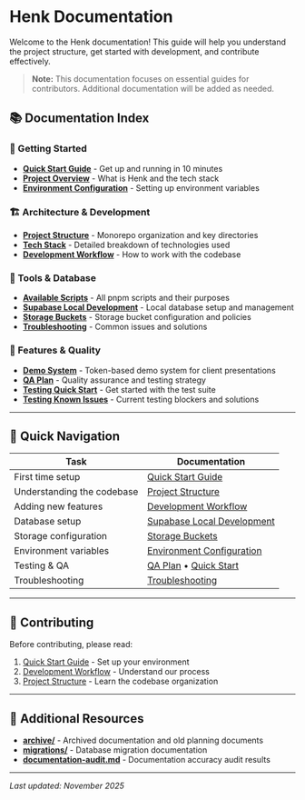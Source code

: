 # Henk Documentation

Welcome to the Henk documentation! This guide will help you understand the project structure, get started with development, and contribute effectively.

> **Note:** This documentation focuses on essential guides for contributors. Additional documentation will be added as needed.

## 📚 Documentation Index

### 🚀 Getting Started

- **[Quick Start Guide](./quick-start.md)** - Get up and running in 10 minutes
- **[Project Overview](./project-overview.md)** - What is Henk and the tech stack
- **[Environment Configuration](./environment.md)** - Setting up environment variables

### 🏗️ Architecture & Development

- **[Project Structure](./project-structure.md)** - Monorepo organization and key directories
- **[Tech Stack](./tech-stack.md)** - Detailed breakdown of technologies used
- **[Development Workflow](./development-workflow.md)** - How to work with the codebase

### 🔧 Tools & Database

- **[Available Scripts](./scripts.md)** - All pnpm scripts and their purposes
- **[Supabase Local Development](./supabase-local-development.md)** - Local database setup and management
- **[Storage Buckets](./storage-buckets.md)** - Storage bucket configuration and policies
- **[Troubleshooting](./troubleshooting.md)** - Common issues and solutions

### 🎯 Features & Quality

- **[Demo System](./demo-system.md)** - Token-based demo system for client presentations
- **[QA Plan](./qa-plan.md)** - Quality assurance and testing strategy
- **[Testing Quick Start](./testing-quickstart.md)** - Get started with the test suite
- **[Testing Known Issues](./testing-known-issues.md)** - Current testing blockers and solutions

---

## 🎯 Quick Navigation

| Task                       | Documentation                                                |
| -------------------------- | ------------------------------------------------------------ |
| First time setup           | [Quick Start Guide](./quick-start.md)                        |
| Understanding the codebase | [Project Structure](./project-structure.md)                  |
| Adding new features        | [Development Workflow](./development-workflow.md)            |
| Database setup             | [Supabase Local Development](./supabase-local-development.md)|
| Storage configuration      | [Storage Buckets](./storage-buckets.md)                      |
| Environment variables      | [Environment Configuration](./environment.md)                |
| Testing & QA               | [QA Plan](./qa-plan.md) • [Quick Start](./testing-quickstart.md) |
| Troubleshooting            | [Troubleshooting](./troubleshooting.md)                      |

---

## 🤝 Contributing

Before contributing, please read:

1. [Quick Start Guide](./quick-start.md) - Set up your environment
2. [Development Workflow](./development-workflow.md) - Understand our process
3. [Project Structure](./project-structure.md) - Learn the codebase organization

---

## 📁 Additional Resources

- **[archive/](./archive/)** - Archived documentation and old planning documents
- **[migrations/](./migrations/)** - Database migration documentation
- **[documentation-audit.md](./documentation-audit.md)** - Documentation accuracy audit results

---

_Last updated: November 2025_
